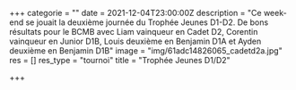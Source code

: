 +++
categorie = ""
date = 2021-12-04T23:00:00Z
description = "Ce week-end se jouait la deuxième journée du Trophée Jeunes D1-D2. De bons résultats pour le BCMB avec Liam vainqueur en Cadet D2, Corentin vainqueur en Junior D1B, Louis deuxième en Benjamin D1A et Ayden deuxième en Benjamin D1B"
image = "img/61adc14826065_cadetd2a.jpg"
res = []
res_type = "tournoi"
title = "Trophée Jeunes D1/D2"

+++
